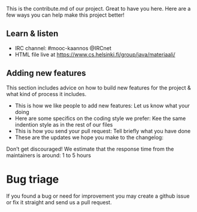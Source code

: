 This is the contribute.md of our project. Great to have you here. Here are a few ways you can help make this project better!


## Learn & listen

* IRC channel: #mooc-kaannos @IRCnet
* HTML file live at https://www.cs.helsinki.fi/group/java/materiaali/

## Adding new features

This section includes advice on how to build new features for the project & what kind of process it includes. 

* This is how we like people to add new features: Let us know what your doing
* Here are some specifics on the coding style we prefer: Kee the same indention style as in the rest of our files
* This is how you send your pull request: Tell briefly what you have done
* These are the updates we hope you make to the changelog: 

Don’t get discouraged! We estimate that the response time from the
maintainers is around: 1 to 5 hours

# Bug triage
If you found a bug or need for improvement you may create a github issue or fix it straight and send us a pull request.

